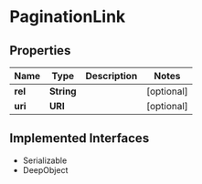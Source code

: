 

# PaginationLink

## Properties

Name | Type | Description | Notes
------------ | ------------- | ------------- | -------------
**rel** | **String** |  |  [optional]
**uri** | **URI** |  |  [optional]


## Implemented Interfaces

* Serializable
* DeepObject


